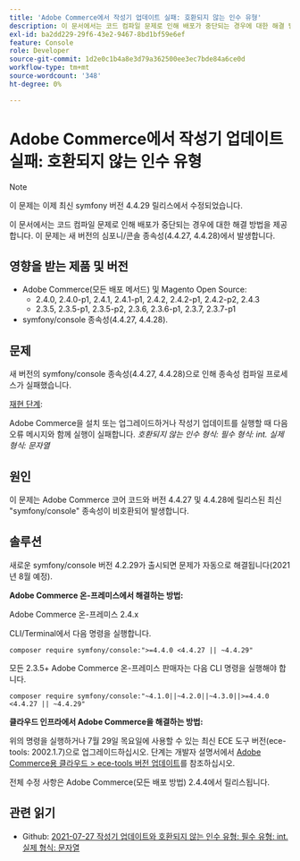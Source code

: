 ```yaml
---
title: 'Adobe Commerce에서 작성기 업데이트 실패: 호환되지 않는 인수 유형'
description: 이 문서에서는 코드 컴파일 문제로 인해 배포가 중단되는 경우에 대한 해결 방법을 제공합니다. 이 문제는 새 버전의 심포니/콘솔 종속성(4.4.27, 4.4.28)에서 발생합니다.
exl-id: ba2dd229-29f6-43e2-9467-8bd1bf59e6ef
feature: Console
role: Developer
source-git-commit: 1d2e0c1b4a8e3d79a362500ee3ec7bde84a6ce0d
workflow-type: tm+mt
source-wordcount: '348'
ht-degree: 0%

---
```


# Adobe Commerce에서 작성기 업데이트 실패: 호환되지 않는 인수 유형

>[!NOTE]
>
>이 문제는 이제 최신 symfony 버전 4.4.29 릴리스에서 수정되었습니다.

이 문서에서는 코드 컴파일 문제로 인해 배포가 중단되는 경우에 대한 해결 방법을 제공합니다. 이 문제는 새 버전의 심포니/콘솔 종속성(4.4.27, 4.4.28)에서 발생합니다.

## 영향을 받는 제품 및 버전

* Adobe Commerce(모든 배포 메서드) 및 Magento Open Source:
   * 2.4.0, 2.4.0-p1, 2.4.1, 2.4.1-p1, 2.4.2, 2.4.2-p1, 2.4.2-p2, 2.4.3
   * 2.3.5, 2.3.5-p1, 2.3.5-p2, 2.3.6, 2.3.6-p1, 2.3.7, 2.3.7-p1
* symfony/console 종속성(4.4.27, 4.4.28).

## 문제

새 버전의 symfony/console 종속성(4.4.27, 4.4.28)으로 인해 종속성 컴파일 프로세스가 실패했습니다.

<u>재현 단계</u>:

Adobe Commerce을 설치 또는 업그레이드하거나 작성기 업데이트를 실행할 때 다음 오류 메시지와 함께 실행이 실패합니다.
*호환되지 않는 인수 형식: 필수 형식: int. 실제 형식: 문자열*

## 원인

이 문제는 Adobe Commerce 코어 코드와 버전 4.4.27 및 4.4.28에 릴리스된 최신 &quot;symfony/console&quot; 종속성이 비호환되어 발생합니다.

## 솔루션

새로운 symfony/console 버전 4.2.29가 출시되면 문제가 자동으로 해결됩니다(2021년 8월 예정).

**Adobe Commerce 온-프레미스에서 해결하는 방법:**

Adobe Commerce 온-프레미스 2.4.x

CLI/Terminal에서 다음 명령을 실행합니다.

``composer require symfony/console:">=4.4.0 <4.4.27 || ~4.4.29"``

모든 2.3.5+ Adobe Commerce 온-프레미스 판매자는 다음 CLI 명령을 실행해야 합니다.

``composer require symfony/console:"~4.1.0||~4.2.0||~4.3.0||>=4.4.0 <4.4.27 || ~4.4.29"``

**클라우드 인프라에서 Adobe Commerce을 해결하는 방법:**

위의 명령을 실행하거나 7월 29일 목요일에 사용할 수 있는 최신 ECE 도구 버전(ece-tools: 2002.1.7)으로 업그레이드하십시오. 단계는 개발자 설명서에서 [Adobe Commerce용 클라우드 > ece-tools 버전 업데이트](https://devdocs.magento.com/cloud/project/ece-tools-update.html)를 참조하십시오.

전체 수정 사항은 Adobe Commerce(모든 배포 방법) 2.4.4에서 릴리스됩니다.

## 관련 읽기

* Github: [2021-07-27 작성기 업데이트와 호환되지 않는 인수 유형: 필수 유형: int. 실제 형식: 문자열](https://github.com/magento/magento2/issues/33595)
